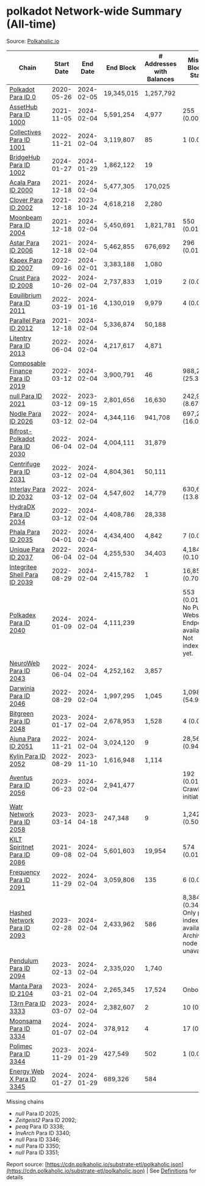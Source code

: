 # polkadot Network-wide Summary (All-time)

Source: [Polkaholic.io](https://polkaholic.io)


| Chain            | Start Date | End Date | End Block | # Addresses with Balances | Missing Blocks / Status |
| ---------------- | ---------- | ---------| --------- | ------------------------- | ----------------------- |
| [Polkadot Para ID 0](/polkadot/0-polkadot) | 2020-05-26 | 2024-02-05 | 19,345,015 |  1,257,792 |    |
| [AssetHub Para ID 1000](/polkadot/1000-assethub) | 2021-11-05 | 2024-02-04 | 5,591,254 |  4,977 | 255 (0.00%)  |
| [Collectives Para ID 1001](/polkadot/1001-collectives) | 2022-11-21 | 2024-02-04 | 3,119,807 |  85 | 1 (0.00%)  |
| [BridgeHub Para ID 1002](/polkadot/1002-bridgehub) | 2024-01-27 | 2024-01-29 | 1,862,122 |  19 |    |
| [Acala Para ID 2000](/polkadot/2000-acala) | 2021-12-18 | 2024-02-04 | 5,477,305 |  170,025 |    |
| [Clover Para ID 2002](/polkadot/2002-clover) | 2021-12-18 | 2023-10-24 | 4,618,218 |  2,280 |    |
| [Moonbeam Para ID 2004](/polkadot/2004-moonbeam) | 2021-12-18 | 2024-02-04 | 5,450,691 |  1,821,781 | 550 (0.01%)  |
| [Astar Para ID 2006](/polkadot/2006-astar) | 2021-12-18 | 2024-02-04 | 5,462,855 |  676,692 | 296 (0.01%)  |
| [Kapex Para ID 2007](/polkadot/2007-kapex) | 2022-09-16 | 2024-02-01 | 3,383,188 |  1,080 |    |
| [Crust Para ID 2008](/polkadot/2008-crust) | 2022-10-26 | 2024-02-04 | 2,737,833 |  1,019 | 2 (0.00%)  |
| [Equilibrium Para ID 2011](/polkadot/2011-equilibrium) | 2022-03-19 | 2024-01-16 | 4,130,019 |  9,979 | 4 (0.00%)  |
| [Parallel Para ID 2012](/polkadot/2012-parallel) | 2021-12-18 | 2024-02-04 | 5,336,874 |  50,188 |    |
| [Litentry Para ID 2013](/polkadot/2013-litentry) | 2022-06-04 | 2024-02-04 | 4,217,617 |  4,871 |    |
| [Composable Finance Para ID 2019](/polkadot/2019-composable) | 2022-03-12 | 2024-02-04 | 3,900,791 |  46 | 988,240 (25.33%)  |
| [null Para ID 2021](/polkadot/2021-efinity) | 2022-03-12 | 2023-09-15 | 2,801,656 |  16,630 | 242,949 (8.67%)  |
| [Nodle Para ID 2026](/polkadot/2026-nodle) | 2022-03-12 | 2024-02-04 | 4,344,116 |  941,708 | 697,249 (16.05%)  |
| [Bifrost-Polkadot Para ID 2030](/polkadot/2030-bifrost) | 2022-06-04 | 2024-02-04 | 4,004,111 |  31,879 |    |
| [Centrifuge Para ID 2031](/polkadot/2031-centrifuge) | 2022-03-12 | 2024-02-04 | 4,804,361 |  50,111 |    |
| [Interlay Para ID 2032](/polkadot/2032-interlay) | 2022-03-12 | 2024-02-04 | 4,547,602 |  14,779 | 630,600 (13.87%)  |
| [HydraDX Para ID 2034](/polkadot/2034-hydradx) | 2022-03-12 | 2024-02-04 | 4,408,786 |  28,338 |    |
| [Phala Para ID 2035](/polkadot/2035-phala) | 2022-04-01 | 2024-02-04 | 4,434,400 |  4,842 | 7 (0.00%)  |
| [Unique Para ID 2037](/polkadot/2037-unique) | 2022-06-04 | 2024-02-04 | 4,255,530 |  34,403 | 4,184 (0.10%)  |
| [Integritee Shell Para ID 2039](/polkadot/2039-integritee) | 2022-08-29 | 2024-02-04 | 2,415,782 |  1 | 16,856 (0.70%)  |
| [Polkadex Para ID 2040](/polkadot/2040-polkadex) | 2024-01-09 | 2024-02-04 | 4,111,239 |   | 553 (0.01%) No Public Websocket Endpoint available: Not indexing yet. |
| [NeuroWeb Para ID 2043](/polkadot/2043-neuroweb) | 2022-06-04 | 2024-02-04 | 4,252,162 |  3,857 |    |
| [Darwinia Para ID 2046](/polkadot/2046-darwinia) | 2022-08-29 | 2024-02-04 | 1,997,295 |  1,045 | 1,098,047 (54.98%)  |
| [Bitgreen Para ID 2048](/polkadot/2048-bitgreen) | 2023-01-17 | 2024-02-04 | 2,678,953 |  1,528 | 4 (0.00%)  |
| [Ajuna Para ID 2051](/polkadot/2051-ajuna) | 2022-11-21 | 2024-02-04 | 3,024,120 |  9 | 28,565 (0.94%)  |
| [Kylin Para ID 2052](/polkadot/2052-kylin) | 2022-08-29 | 2023-11-10 | 1,616,948 |  1,114 |    |
| [Aventus Para ID 2056](/polkadot/2056-aventus) | 2023-06-23 | 2024-02-04 | 2,941,477 |   | 192 (0.01%) Crawling initiated |
| [Watr Network Para ID 2058](/polkadot/2058-watr) | 2023-03-14 | 2023-04-18 | 247,348 |  9 | 1,242 (0.50%)  |
| [KILT Spiritnet Para ID 2086](/polkadot/2086-kilt) | 2021-09-08 | 2024-02-04 | 5,601,603 |  19,954 | 574 (0.01%)  |
| [Frequency Para ID 2091](/polkadot/2091-frequency) | 2022-11-29 | 2024-02-04 | 3,059,806 |  135 | 6 (0.00%)  |
| [Hashed Network Para ID 2093](/polkadot/2093-hashed) | 2023-02-28 | 2024-02-04 | 2,433,962 |  586 | 8,384 (0.34%) Only partial index available: Archive node unavailable |
| [Pendulum Para ID 2094](/polkadot/2094-pendulum) | 2023-02-13 | 2024-02-04 | 2,335,020 |  1,740 |    |
| [Manta Para ID 2104](/polkadot/2104-manta) | 2023-03-21 | 2024-02-04 | 2,265,345 |  17,524 |   Onboarding |
| [T3rn Para ID 3333](/polkadot/3333-t3rn) | 2023-03-07 | 2024-02-04 | 2,382,607 |  2 | 10 (0.00%)  |
| [Moonsama Para ID 3334](/polkadot/3334-moonsama) | 2024-01-07 | 2024-02-04 | 378,912 |  4 | 17 (0.00%)  |
| [Polimec Para ID 3344](/polkadot/3344-polimec) | 2023-11-29 | 2024-01-29 | 427,549 |  502 | 1 (0.00%)  |
| [Energy Web X Para ID 3345](/polkadot/3345-energywebx) | 2024-01-27 | 2024-01-29 | 689,326 |  584 |    |

Missing chains


* *null* Para ID 2025; 
* *Zeitgeist2* Para ID 2092; 
* *peaq* Para ID 3338; 
* *InvArch* Para ID 3340; 
* *null* Para ID 3346; 
* *null* Para ID 3350; 
* *null* Para ID 3351; 

Report source: [https://cdn.polkaholic.io/substrate-etl/polkaholic.json](https://cdn.polkaholic.io/substrate-etl/polkaholic.json) | See [Definitions](/DEFINITIONS.md) for details
